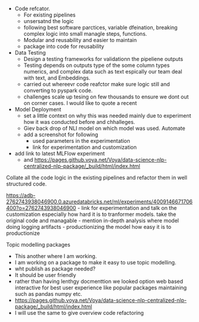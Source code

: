 - Code refcator.
   - For existing pipelines
   - unsersatnd the logic 
   - following best software parctices, variable dfeination, breaking complex logic into small managle steps, functions. 
   - Modular and reusability and easier to maintain
   - package into code for reusability
- Data Testing
  - Design a testing frameworks for validationn the pipeliene outputs
  - Testing depends on outputs type of the some column types numerics, and complex data such as text espically our team deal with text, and Embeddings.
  - carried out whereevr code reafctor make sure logic still and converting to pyspark code.   
  - challenges scale up tesing on few thousands to ensure we dont out on corner cases. I would like to quote a recent  
- Model Deployment
  - set a little context on why this was needed mainly due to experiment how it was conducted before and chhalleges.
  - Giev back drop of NLI model on which model was used. Automate 
  - add a screenshot for following
    - used parameters in the experimentation
    - link for experimentation and customization 
- add link to latest MLFlow experiment
   - and 
https://pages.github.voya.net/Voya/data-science-nlp-centralized-nlp-package/_build/html/index.html





Collate all the code logic in the existing pipelines and refactor them in well structured code.



https://adb-2762743938046900.0.azuredatabricks.net/ml/experiments/4009146671706400?o=2762743938046900
    - link for experimentation and talk on the customization especially how hard it is to tranformer models. take the original code and managable 
    - mention in-depth analysis where model doing logging artifacts
    - productionizing the model how easy it is to productionize 

  Topic modelling packages
   - This another where I am working. 
   - I am working on a package to make it easy to use topic modelling.
   - wht publish as package needed? 
   - It should be user friendly 
   - rather than having lenthgy docmenttion we looked option web based interactive for best user experience like popular packages maintaining such as pandas numpy etc.  
   - https://pages.github.voya.net/Voya/data-science-nlp-centralized-nlp-package/_build/html/index.html
   - I will use the same to give overview code refactoring  
  
  

